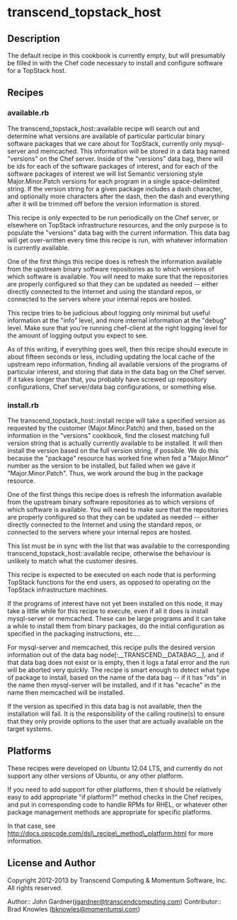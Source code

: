 # transcend\_topstack\_host

## Description

The default recipe in this cookbook is currently empty, but will
presumably be filled in with the Chef code necessary to install and
configure software for a TopStack host.

## Recipes

### available.rb

The transcend\_topstack\_host::available recipe will search out and
determine what versions are available of particular particular
binary software packages that we care about for TopStack, currently
only mysql-server and memcached.  This information will be stored
in a data bag named "versions" on the Chef server.  Inside of the
"versions" data bag, there will be ids for each of the software
packages of interest, and for each of the software packages of
interest we will list Semantic versioning style Major.Minor.Patch
versions for each program in a single space-delimited string.  If
the version string for a given package includes a dash character,
and optionally more characters after the dash, then the dash and
everything after it will be trimmed off before the version information
is stored.

This recipe is only expected to be run periodically on the Chef
server, or elsewhere on TopStack infrastructure resources, and the
only purpose is to populate the "versions" data bag with the current
information.  This data bag will get over-written every time this
recipe is run, with whatever information is currently available.

One of the first things this recipe does is refresh the information
available from the upstream binary software repositories as to which
versions of which software is available.  You will need to make
sure that the repositories are properly configured so that they can
be updated as needed -- either directly connected to the Internet
and using the standard repos, or connected to the servers where
your internal repos are hosted.

This recipe tries to be judicious about logging only minimal but
useful information at the "info" level, and more internal information
at the "debug" level.  Make sure that you're running chef-client
at the right logging level for the amount of logging output you
expect to see.

As of this writing, if everything goes well, then this recipe should
execute in about fifteen seconds or less, including updating the
local cache of the upstream repo information, finding all available
versions of the programs of particular interest, and storing that
data in the data bag on the Chef server.  If it takes longer than
that, you probably have screwed up repository configurations, Chef
server/data bag configurations, or something else.

### install.rb

The transcend\_topstack\_host::install recipe will take a specified
version as requested by the customer (Major.Minor.Patch) and then,
based on the information in the "versions" cookbook, find the closest
matching full version string that is actually currently available
to be installed.  It will then install the version based on the
full version string, if possible.  We do this because the "package"
resource has worked fine when fed a "Major.Minor" number as the
version to be installed, but failed when we gave it "Major.Minor.Patch".
Thus, we work around the bug in the package resource.

One of the first things this recipe does is refresh the information
available from the upstream binary software repositories as to which
versions of which software is available.  You will need to make
sure that the repositories are properly configured so that they can
be updated as needed -- either directly connected to the Internet
and using the standard repos, or connected to the servers where
your internal repos are hosted.

This list must be in sync with the list that was available to the
corresponding transcend\_topstack\_host::available recipe, otherwise
the behaviour is unlikely to match what the customer desires.

This recipe is expected to be executed on each node that is performing
TopStack functions for the end users, as opposed to operating on
the TopStack infrastructure machines.

If the programs of interest have not yet been installed on this
node, it may take a little while for this recipe to execute, even
if all it does is install mysql-server or memcached.  These can
be large programs and it can take a while to install them from
binary packages, do the initial configuration as specified in the
packaging instructions, etc....

For mysql-server and memcached, this recipe pulls the desired version
information out of the data bag node[:\_\_TRANSCEND\_\_DATABAG\_\_],
and if that data bag does not exist or is empty, then it logs a
fatal error and the run will be aborted very quickly.  The recipe
is smart enough to detect what type of package to install, based
on the name of the data bag -- if it has "rds" in the name then
mysql-server will be installed, and if it has "ecache" in the name
then memcached will be installed.

If the version as specified in this data bag is not available, then
the installation will fail.  It is the responsibility of the calling
routine(s) to ensure that they only provide options to the user
that are actually available on the target systems.

## Platforms

These recipes were developed on Ubuntu 12.04 LTS, and currently do
not support any other versions of Ubuntu, or any other platform.

If you need to add support for other platforms, then it should be
relatively easy to add appropriate "if platform?" method checks in
the Chef recipes, and put in corresponding code to handle RPMs for
RHEL, or whatever other package management methods are appropriate
for specific platforms.

In that case, see
http://docs.opscode.com/dsl\_recipe\_method\_platform.html for more
information.

## License and Author

Copyright 2012-2013 by Transcend Computing & Momentum Software, Inc.
All rights reserved.

Author:: John Gardner(<jgardner@transcendcomputing.com>)
Contributor:: Brad Knowles (<bknowles@momentumsi.com>)
